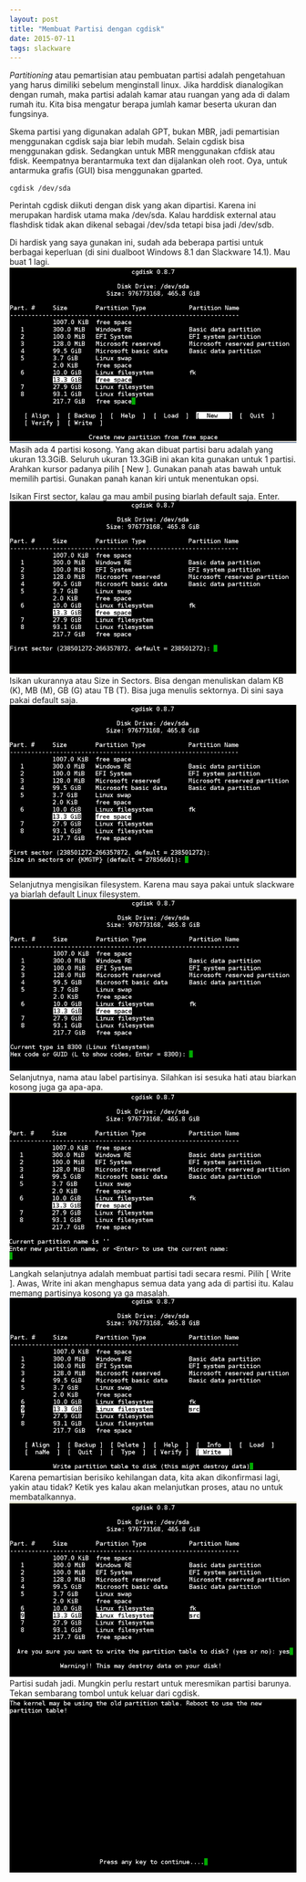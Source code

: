 ```yaml
---
layout: post
title: "Membuat Partisi dengan cgdisk"
date: 2015-07-11
tags: slackware
---
```

_Partitioning_ atau pemartisian atau pembuatan partisi adalah pengetahuan yang harus dimiliki sebelum menginstall linux. Jika harddisk dianalogikan dengan rumah, maka partisi adalah kamar atau ruangan yang ada di dalam rumah itu. Kita bisa mengatur berapa jumlah kamar beserta ukuran dan fungsinya.

Skema partisi yang digunakan adalah GPT, bukan MBR, jadi pemartisian menggunakan cgdisk saja biar lebih mudah. Selain cgdisk bisa menggunakan gdisk. Sedangkan untuk MBR menggunakan cfdisk atau fdisk. Keempatnya berantarmuka text dan dijalankan oleh root. Oya, untuk antarmuka grafis (GUI) bisa menggunakan gparted.

```
cgdisk /dev/sda
```

Perintah cgdisk diikuti dengan disk yang akan dipartisi. Karena ini merupakan hardisk utama maka /dev/sda. Kalau harddisk external atau flashdisk tidak akan dikenal sebagai /dev/sda tetapi bisa jadi /dev/sdb.

Di hardisk yang saya gunakan ini, sudah ada beberapa partisi untuk berbagai keperluan (di sini dualboot Windows 8.1 dan Slackware 14.1). Mau buat 1 lagi.
![](/gambar/cgdisk-01.png)
Masih ada 4 partisi kosong. Yang akan dibuat partisi baru adalah yang ukuran 13.3GiB. Seluruh ukuran 13.3GiB ini akan kita gunakan untuk 1 partisi. Arahkan kursor padanya pilih [ New ]. Gunakan panah atas bawah untuk memilih partisi. Gunakan panah kanan kiri untuk menentukan opsi.

Isikan First sector, kalau ga mau ambil pusing biarlah default saja. Enter.
![](/gambar/cgdisk-02.png)
Isikan ukurannya atau Size in Sectors. Bisa dengan menuliskan dalam KB (K), MB (M), GB (G) atau TB (T). Bisa juga menulis sektornya. Di sini saya pakai default saja.
![](gambar/cgdisk-03.png)
Selanjutnya mengisikan filesystem. Karena mau saya pakai untuk slackware ya biarlah default Linux filesystem.
![](/gambar/cgdisk-04.png)
Selanjutnya, nama atau label partisinya. Silahkan isi sesuka hati atau biarkan kosong juga ga apa-apa.
![](/gambar/cgdisk-05.png)
Langkah selanjutnya adalah membuat partisi tadi secara resmi. Pilih [ Write ]. Awas, Write ini akan menghapus semua data yang ada di partisi itu. Kalau memang partisinya kosong ya ga masalah.
![](/gambar/cgdisk-06.png)
Karena pemartisian berisiko kehilangan data, kita akan dikonfirmasi lagi, yakin atau tidak? Ketik yes kalau akan melanjutkan proses, atau no untuk membatalkannya.
![](/gambar/cgdisk-07.png)
Partisi sudah jadi. Mungkin perlu restart untuk meresmikan partisi barunya. Tekan sembarang tombol untuk keluar dari cgdisk.
![](/gambar/cgdisk-08.png)

 

